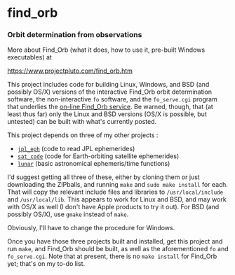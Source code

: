 # find_orb

### Orbit determination from observations

More about Find_Orb (what it does,  how to use it,  pre-built Windows
executables) at

https://www.projectpluto.com/find_orb.htm

This project includes code for building Linux,  Windows,  and BSD
(and possibly OS/X) versions of the interactive Find_Orb orbit
determination software, the non-interactive `fo` software,  and
the `fo_serve.cgi` program that underlies the
[on-line Find_Orb service](https://www.projectpluto.com/fo.htm).  Be
warned,  though, that (at least thus far) only the Linux and
BSD versions (OS/X is possible,  but untested) can be built with
what's currently posted.

This project depends on three of my other projects :

- [`jpl_eph`](https://github.com/Bill-Gray/jpl_eph) (code to read JPL ephemerides)
- [`sat_code`](https://github.com/Bill-Gray/sat_code) (code for Earth-orbiting satellite ephemerides)
- [`lunar`](https://github.com/Bill-Gray/lunar) (basic astronomical ephemeris/time functions)

I'd suggest getting all three of these,  either by cloning them or
just downloading the ZIPballs,  and running `make` and `sudo make
install` for each.  That will copy the relevant include files and
libraries to `/usr/local/include` and `/usr/local/lib`.  This appears
to work for Linux and BSD,  and may work with OS/X as well (I don't
have Apple products to try it out).  For BSD (and possibly OS/X),
use `gmake` instead of `make`.

Obviously, I'll have to change the procedure for Windows.

Once you have those three projects built and installed,  get this
project and run `make`,  and Find_Orb should be built,  as well as the
aforementioned `fo` and `fo_serve.cgi`.  Note that at present,  there
is no `make install` for Find_Orb yet;  that's on my to-do list.
